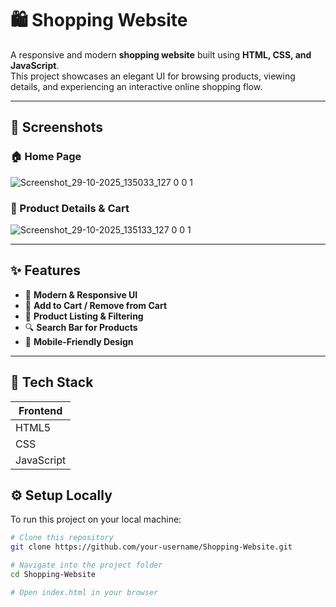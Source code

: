 # 🛍️ Shopping Website  

A responsive and modern **shopping website** built using **HTML, CSS, and JavaScript**.  
This project showcases an elegant UI for browsing products, viewing details, and experiencing an interactive online shopping flow.  

---

## 📸 Screenshots  

### 🏠 Home Page  

![Screenshot_29-10-2025_135033_127 0 0 1](https://github.com/user-attachments/assets/eb6684d3-bf87-4921-ba60-86e101670d11)

### 🛒 Product Details & Cart  


![Screenshot_29-10-2025_135133_127 0 0 1](https://github.com/user-attachments/assets/0eaffab7-9396-4c17-9faa-e1ec4b68b0ac)

---

## ✨ Features  

- 🧭 **Modern & Responsive UI**  
- 🛒 **Add to Cart / Remove from Cart**  
- 🧾 **Product Listing & Filtering**  
- 🔍 **Search Bar for Products**  
- 📱 **Mobile-Friendly Design**

---

## 🧰 Tech Stack  

| Frontend | 
|-----------|
| HTML5 |
| CSS | 
| JavaScript |



## ⚙️ Setup Locally  

To run this project on your local machine:

```bash
# Clone this repository
git clone https://github.com/your-username/Shopping-Website.git

# Navigate into the project folder
cd Shopping-Website

# Open index.html in your browser
